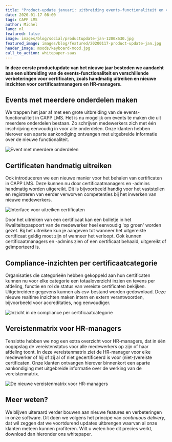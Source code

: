 ```yaml
---
title: "Product-update januari: uitbreiding events-functionaliteit en veel verbeteringen certificaten"
date: 2020-01-17 08:00
tags: CAPP LMS
author: Michel
lang: nl
featured: false
image: images/blog/social/productupdate-jan-1200x630.jpg
featured_image: images/blog/featured/20200117-product-update-jan.jpg
header_image: moods/keyboard-mood.jpg
call_to_action: whitepaper-saas
---
```


__In deze eerste productupdate van het nieuwe jaar besteden we aandacht aan een uitbreiding van de events-functionaliteit en verschillende verbeteringen voor certificaten, zoals handmatig uitreiken en nieuwe inzichten voor certificaatmanagers en HR-managers.__

## Events met meerdere onderdelen maken
We trappen het jaar af met een grote uitbreiding van de events-functionaliteit in CAPP LMS. Het is nu mogelijk om events te maken die uit meerdere onderdelen bestaan. Zo schrijven medewerkers zich met één inschrijving eenvoudig in voor alle onderdelen. Onze klanten hebben hierover een aparte aankondiging ontvangen met uitgebreide informatie over de nieuwe functionaliteit.  

![Event met meerdere onderdelen](/images/blog/event-met-meerdere-onderdelen.png)

## Certificaten handmatig uitreiken
Ook introduceren we een nieuwe manier voor het behalen van certificaten in CAPP LMS. Deze kunnen nu door certificaatmanagers en -admins handmatig worden uitgereikt. Dit is bijvoorbeeld handig voor het vaststellen en registreren van eerder verworven competenties bij het inwerken van nieuwe medewerkers.

![Interface voor uitreiken certificaten](/images/blog/certificaat-uitreiken.png)

Door het uitreiken van een certificaat kan een bolletje in het Kwaliteitspaspoort van de medewerker heel eenvoudig 'op groen' worden gezet. Bij het uitreiken kun je aangeven tot wanneer het uitgereikte certificaat geldig moet zijn of wanneer het verloopt. Ook kunnen certificaatmanagers en -admins zien of een certificaat behaald, uitgereikt of geïmporteerd is.

## Compliance-inzichten per certificaatcategorie
Organisaties die categorieën hebben gekoppeld aan hun certificaten kunnen nu voor elke categorie een totaaloverzicht inzien en tevens per afdeling, functie en rol de status van vereiste certificaten bekijken. Uitgebreidere gegevens kunnen als csv-bestand worden gedownload. Deze nieuwe realtime inzichten maken intern en extern verantwoorden, bijvoorbeeld voor accreditaties, nog eenvoudiger.

![Inzicht in de compliance per certificaatcategorie](/images/blog/compliance-inzicht-categorie.png)

## Vereistenmatrix voor HR-managers
Tenslotte hebben we nog een extra overzicht voor HR-managers, dat in één oogopslag de vereistenstatus voor alle medewerkers op zijn of haar afdeling toont. In deze vereistenmatrix ziet de HR-manager voor elke medewerker of hij of zij al of niet gecertificeerd is voor (niet-)vereiste certificaten. Onze klanten ontvangen hierover binnenkort een aparte aankondiging met uitgebreide informatie over de werking van de vereistenmatrix.

![De nieuwe vereistenmatrix voor HR-managers](/images/blog/vereistenmatrix.png)

## Meer weten?
We blijven uiteraard verder bouwen aan nieuwe features en verbeteringen in onze software. Dit doen we volgens het principe van _continuous delivery_, dat wil zeggen dat we voortdurend updates uitbrengen waarvan al onze klanten meteen kunnen profiteren. Wilt u weten hoe dit precies werkt, download dan hieronder ons whitepaper.
